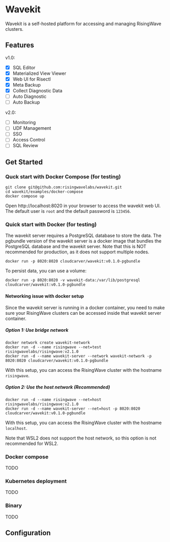 # Wavekit

Wavekit is a self-hosted platform for accessing and managing RisingWave clusters. 

## Features

v1.0:
- [x] SQL Editor
- [x] Materialized View Viewer
- [x] Web UI for Risectl
- [x] Meta Backup
- [x] Collect Diagnostic Data
- [ ] Auto Diagnostic
- [ ] Auto Backup

v2.0:
- [ ] Monitoring
- [ ] UDF Management
- [ ] SSO
- [ ] Access Control
- [ ] SQL Review

## Get Started

### Quck start with Docker Compose (for testing)

```shell
git clone git@github.com:risingwavelabs/wavekit.git
cd wavekit/examples/docker-compose
docker compose up
```

Open http://localhost:8020 in your browser to access the wavekit web UI. 
The default user is `root` and the default password is `123456`.

### Quick start with Docker (for testing)

The wavekit server requires a PostgreSQL database to store the data. The pgbundle version of the wavekit server is a docker image that bundles the PostgreSQL database and the wavekit server. Note that this is NOT recommended for production, as it does not support multiple nodes.

```shell
docker run -p 8020:8020 cloudcarver/wavekit:v0.1.0-pgbundle
```

To persist data, you can use a volume:

```shell
docker run -p 8020:8020 -v wavekit-data:/var/lib/postgresql cloudcarver/wavekit:v0.1.0-pgbundle
```

#### Networking issue with docker setup

Since the wavekit server is running in a docker container, you need to make sure your RisingWave clusters can be accessed inside that wavekit server container.

##### Option 1: Use bridge network

```shell
docker network create wavekit-network
docker run -d --name risingwave --net=test risingwavelabs/risingwave:v2.1.0
docker run -d --name wavekit-server --network wavekit-network -p 8020:8020 cloudcarver/wavekit:v0.1.0-pgbundle
```

With this setup, you can access the RisingWave cluster with the hostname `risingwave`.

##### Option 2: Use the host network (Recommended)

```shell
docker run -d --name risingwave --net=host risingwavelabs/risingwave:v2.1.0
docker run -d --name wavekit-server --net=host -p 8020:8020 cloudcarver/wavekit:v0.1.0-pgbundle
```

With this setup, you can access the RisingWave cluster with the hostname `localhost`.

Note that WSL2 does not support the host network, so this option is not recommended for WSL2.

### Docker compose

TODO

### Kubernetes deployment

TODO


### Binary

TODO

## Configuration


